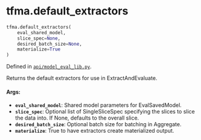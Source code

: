 <div itemscope itemtype="http://developers.google.com/ReferenceObject">
<meta itemprop="name" content="tfma.default_extractors" />
<meta itemprop="path" content="Stable" />
</div>

# tfma.default_extractors

``` python
tfma.default_extractors(
    eval_shared_model,
    slice_spec=None,
    desired_batch_size=None,
    materialize=True
)
```



Defined in [`api/model_eval_lib.py`](https://github.com/tensorflow/model-analysis/tree/master/tensorflow_model_analysis/api/model_eval_lib.py).

<!-- Placeholder for "Used in" -->

Returns the default extractors for use in ExtractAndEvaluate.

#### Args:

* <b>`eval_shared_model`</b>: Shared model parameters for EvalSavedModel.
* <b>`slice_spec`</b>: Optional list of SingleSliceSpec specifying the slices to slice
    the data into. If None, defaults to the overall slice.
* <b>`desired_batch_size`</b>: Optional batch size for batching in Aggregate.
* <b>`materialize`</b>: True to have extractors create materialized output.